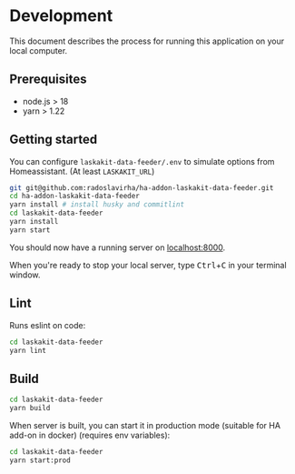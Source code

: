 # Development

This document describes the process for running this application on your local computer.

## Prerequisites

- node.js > 18
- yarn > 1.22

## Getting started

You can configure `laskakit-data-feeder/.env` to simulate options from Homeassistant. (At least `LASKAKIT_URL`)

```sh
git git@github.com:radoslavirha/ha-addon-laskakit-data-feeder.git
cd ha-addon-laskakit-data-feeder
yarn install # install husky and commitlint
cd laskakit-data-feeder
yarn install
yarn start
```

You should now have a running server on [localhost:8000](http://localhost:8000).

When you're ready to stop your local server, type <kbd>Ctrl</kbd>+<kbd>C</kbd> in your terminal window.

## Lint

Runs eslint on code:

```sh
cd laskakit-data-feeder
yarn lint
```

## Build

```sh
cd laskakit-data-feeder
yarn build
```

When server is built, you can start it in production mode (suitable for HA add-on in docker) (requires env variables):

```sh
cd laskakit-data-feeder
yarn start:prod
```
